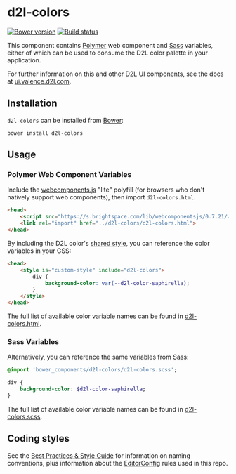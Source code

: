 # d2l-colors

[![Bower version][bower-image]][bower-url]
[![Build status][ci-image]][ci-url]

This component contains [Polymer](https://www.polymer-project.org/1.0/) web component and [Sass](http://sass-lang.com/) variables, either of which can be used to consume the D2L color palette in your application.

For further information on this and other D2L UI components, see the docs at [ui.valence.d2l.com](http://ui.valence.d2l.com/).

## Installation

`d2l-colors` can be installed from [Bower][bower-url]:

```shell
bower install d2l-colors
```

## Usage

### Polymer Web Component Variables

Include the [webcomponents.js](http://webcomponents.org/polyfills/) "lite" polyfill (for browsers who don't natively support web components), then import `d2l-colors.html`.

```html
<head>
	<script src="https://s.brightspace.com/lib/webcomponentsjs/0.7.21/webcomponents-lite.min.js"></script>
	<link rel="import" href="../d2l-colors/d2l-colors.html">
</head>
```

By including the D2L color's [shared style](https://www.polymer-project.org/1.0/docs/devguide/styling#style-modules), you can reference the color variables in your CSS:

```html
<head>
	<style is="custom-style" include="d2l-colors">
		div {
			background-color: var(--d2l-color-saphirella);
		}
	</style>
</head>
```

The full list of available color variable names can be found in [d2l-colors.html](https://github.com/BrightspaceUI/colors/tree/master/d2l-colors.html).

### Sass Variables

Alternatively, you can reference the same variables from Sass:

```sass
@import 'bower_components/d2l-colors/d2l-colors.scss';

div {
	background-color: $d2l-color-saphirella;
}
```

The full list of available color variable names can be found in [d2l-colors.scss](https://github.com/BrightspaceUI/colors/tree/master/d2l-colors.scss).

## Coding styles

See the [Best Practices & Style Guide](https://github.com/Brightspace/valence-ui-docs/wiki/Best-Practices-&-Style-Guide) for information on naming conventions, plus information about the [EditorConfig](http://editorconfig.org) rules used in this repo.

[bower-url]: http://bower.io/search/?q=d2l-colors
[bower-image]: https://img.shields.io/bower/v/d2l-colors.svg
[ci-url]: https://travis-ci.org/BrightspaceUI/colors
[ci-image]: https://travis-ci.org/BrightspaceUI/colors.svg?branch=master
